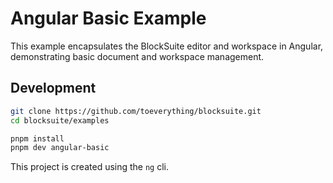 # Angular Basic Example

This example encapsulates the BlockSuite editor and workspace in Angular, demonstrating basic document and workspace management.

## Development

```sh
git clone https://github.com/toeverything/blocksuite.git
cd blocksuite/examples

pnpm install
pnpm dev angular-basic
```

This project is created using the `ng` cli.
